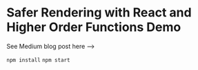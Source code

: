# Safer Rendering with React and Higher Order Functions Demo

See Medium blog post here --> 

`npm install`
`npm start`